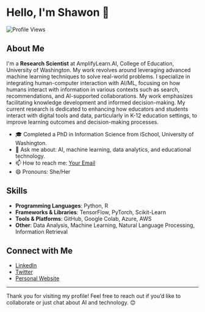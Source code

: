 # Hello, I'm Shawon 👋

![Profile Views](https://komarev.com/ghpvc/?username=sarshaw&color=blue)

## About Me

I'm a **Research Scientist** at AmplifyLearn.AI, College of Education, University of Washington. My work revolves around leveraging advanced machine learning techniques to solve real-world problems. I specialize in integrating human-computer interaction with AI/ML, focusing on how humans interact with information in various contexts such as search, recommendations, and AI-supported collaborations. My work emphasizes facilitating knowledge development and informed decision-making. My current research is dedicated to enhancing how educators and students interact with digital tools and data, particularly in K-12 education settings, to improve learning outcomes and decision-making processes.

- 🎓 Completed a PhD in Information Science from iSchool, University of Washington.
- 💬 Ask me about: AI, machine learning, data analytics, and educational technology.
- 📫 How to reach me: [Your Email](mailto:ss288@uw.edu)
- 😄 Pronouns: She/Her

## Skills

- **Programming Languages**: Python, R
- **Frameworks & Libraries**: TensorFlow, PyTorch, Scikit-Learn
- **Tools & Platforms**: GitHub, Google Colab, Azure, AWS
- **Other**: Data Analysis, Machine Learning, Natural Language Processing, Information Retrieval

## Connect with Me

- [LinkedIn](https://www.linkedin.com/in/shawon-sarkar)
- [Twitter](https://twitter.com/koyel2010)
- [Personal Website](https://sarshaw.github.io/)

---

Thank you for visiting my profile! Feel free to reach out if you’d like to collaborate or just chat about AI and technology. 😊
